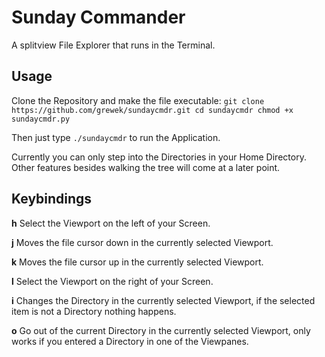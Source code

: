 # Sunday Commander
A splitview File Explorer that runs in the Terminal.

## Usage
Clone the Repository and make the file executable:
``
git clone https://github.com/grewek/sundaycmdr.git
cd sundaycmdr
chmod +x sundaycmdr.py
``

Then just type `./sundaycmdr` to run the Application.

Currently you can only step into the Directories in your Home Directory.
Other features besides walking the tree will come at a later point.


## Keybindings

__h__ Select the Viewport on the left of your Screen.

__j__ Moves the file cursor down in the currently selected Viewport.

__k__ Moves the file cursor up in the currently selected Viewport.

__l__ Select the Viewport on the right of your Screen.

__i__ Changes the Directory in the currently selected Viewport, if the selected item is not a Directory nothing happens.

__o__ Go out of the current Directory in the currently selected Viewport, only works if you entered a Directory in one of the Viewpanes.

